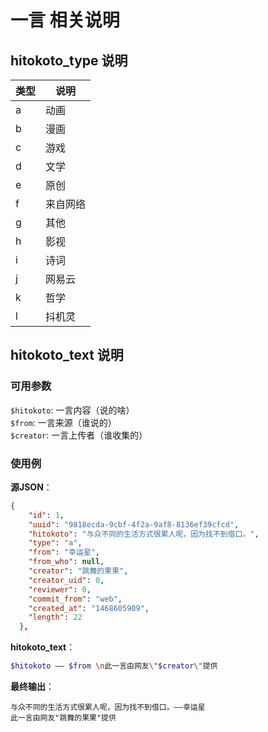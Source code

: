 # 一言 相关说明
## hitokoto_type 说明
| 类型 | 说明 |
| - | - |
| a | 动画 |
| b | 漫画 |
| c | 游戏 |
| d | 文学 |
| e | 原创 |
| f | 来自网络 |
| g | 其他 |
| h | 影视 |
| i | 诗词 |
| j | 网易云 |
| k | 哲学 |
| l | 抖机灵 |


## hitokoto_text 说明
### 可用参数
`$hitokoto`: 一言内容（说的啥）  
`$from`: 一言来源（谁说的）  
`$creator`: 一言上传者（谁收集的）  

### 使用例
**源JSON**：  
```json
{
    "id": 1,
    "uuid": "9818ecda-9cbf-4f2a-9af8-8136ef39cfcd",
    "hitokoto": "与众不同的生活方式很累人呢，因为找不到借口。",
    "type": "a",
    "from": "幸运星",
    "from_who": null,
    "creator": "跳舞的果果",
    "creator_uid": 0,
    "reviewer": 0,
    "commit_from": "web",
    "created_at": "1468605909",
    "length": 22
  },
```

**hitokoto_text**：
```bash
$hitokoto —— $from \n此一言由网友\"$creator\"提供
```

**最终输出**：
```
与众不同的生活方式很累人呢，因为找不到借口。——幸运星 
此一言由网友"跳舞的果果"提供
```